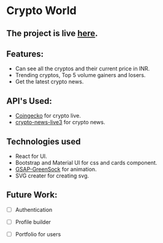 # Crypto World

The project is live [here]().
------

## Features:

- Can see all the cryptos and their current price in INR.
- Trending cryptos, Top 5 volume gainers and losers.
- Get the latest crypto news.

## API's Used:

- [Coingecko](https://www.coingecko.com/) for crypto live.
- [crypto-news-live3](https://rapidapi.com/ddeshon/api/crypto-news-live3/) for crypto news.

## Technologies used

- React for UI.
- Bootstrap and Material UI for css and cards component.
- [GSAP-GreenSock](https://greensock.com/docs/v3/) for animation.
- SVG creater for creating svg.

## Future Work:

- [ ] Authentication

- [ ] Profile builder

- [ ] Portfolio for users

